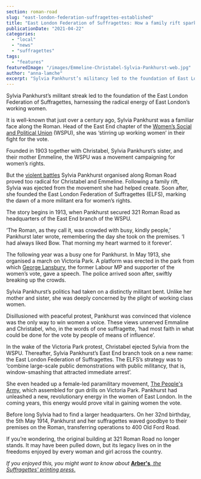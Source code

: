```yaml
---
section: roman-road
slug: "east-london-federation-suffragettes-established"
title: "East London Federation of Suffragettes: How a family rift sparked a militant movement"
publicationDate: "2021-04-22"
categories: 
  - "local"
  - "news"
  - "suffragettes"
tags: 
  - "features"
featuredImage: "/images/Emmeline-Christabel-Sylvia-Pankhurst-web.jpg"
author: "anna-lamche"
excerpt: "Sylvia Pankhurst’s militancy led to the foundation of East London Federation of Suffragettes."
---
```


Sylvia Pankhurst’s militant streak led to the foundation of the East London Federation of Suffragettes, harnessing the radical energy of East London’s working women.

It is well-known that just over a century ago, Sylvia Pankhurst was a familiar face along the Roman. Head of the East End chapter of the [Women’s Social and Political Union](https://www.britannica.com/explore/100women/associations/womens-social-political-union) (WSPU), she was ‘stirring up working women’ in their fight for the vote.

Founded in 1903 together with Christabel, Sylvia Pankhurst’s sister, and their mother Emmeline, the WSPU was a movement campaigning for women’s rights. 

But the [violent battles](https://romanroadlondon.com/bows-suffragette-secrets-sylvia-pankhurst-east-end-suffrage/) Sylvia Pankhurst organised along Roman Road proved too radical for Christabel and Emmeline. Following a family rift, Sylvia was ejected from the movement she had helped create. Soon after, she founded the East London Federation of Suffragettes (ELFS), marking the dawn of a more militant era for women’s rights. 

The story begins in 1913, when Pankhurst secured 321 Roman Road as headquarters of the East End branch of the WSPU. 

‘The Roman, as they call it, was crowded with busy, kindly people,’ Pankhurst later wrote, remembering the day she took on the premises. ‘I had always liked Bow. That morning my heart warmed to it forever’.

The following year was a busy one for Pankhurst. In May 1913, she organised a march on Victoria Park. A platform was erected in the park from which [George Lansbury](https://romanroadlondon.com/george-lansbury-labour-mp-bow-bromley/), the former Labour MP and supporter of the women’s vote, gave a speech. The police arrived soon after, swiftly breaking up the crowds.

Sylvia Pankhurst’s politics had taken on a distinctly militant bent. Unlike her mother and sister, she was deeply concerned by the plight of working class women. 

Disillusioned with peaceful protest, Pankhurst was convinced that violence was the only way to win women a voice. These views unnerved Emmaline and Christabel, who, in the words of one suffragette, ‘had most faith in what could be done for the vote by people of means of influence’.

In the wake of the Victoria Park protest, Christabel ejected Sylvia from the WSPU. Thereafter, Sylvia Pankhurst’s East End branch took on a new name: the East London Federation of Suffragettes. The ELFS’s strategy was to ‘combine large-scale public demonstrations with public militancy, that is, window-smashing that attracted immediate arrest’. 

She even headed up a female-led paramilitary movement, [The People's Army](https://romanroadlondon.com/peoples-army-suffragettes-victoria-park/), which assembled for gun drills on Victoria Park. Pankhurst had unleashed a new, revolutionary energy in the women of East London. In the coming years, this energy would prove vital in gaining women the vote.

Before long Sylvia had to find a larger headquarters. On her 32nd birthday, the 5th May 1914, Pankhurst and her suffragettes waved goodbye to their premises on the Roman, transferring operations to 400 Old Ford Road.

If you’re wondering, the original building at 321 Roman Road no longer stands. It may have been pulled down, but its legacy lives on in the freedoms enjoyed by every woman and girl across the country.

_If you enjoyed this, you might want to know about_ [__Arber's__, _the Suffragettes' printing press_.](https://romanroadlondon.com/gary-arber-interview/)
